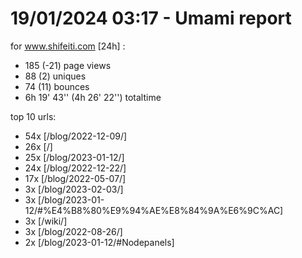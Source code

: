 # 19/01/2024 03:17 - Umami report
for www.shifeiti.com [24h] :

 - 185 (-21) page views
 - 88 (2) uniques
 - 74 (11) bounces
 - 6h 19' 43'' (4h 26' 22'') totaltime


top 10 urls:
 - 54x [/blog/2022-12-09/]
 - 26x [/]
 - 25x [/blog/2023-01-12/]
 - 24x [/blog/2022-12-22/]
 - 17x [/blog/2022-05-07/]
 - 3x [/blog/2023-02-03/]
 - 3x [/blog/2023-01-12/#%E4%B8%80%E9%94%AE%E8%84%9A%E6%9C%AC]
 - 3x [/wiki/]
 - 3x [/blog/2022-08-26/]
 - 2x [/blog/2023-01-12/#Nodepanels]


